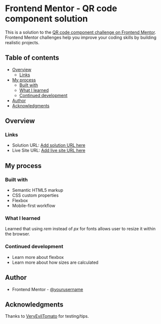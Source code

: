 # Frontend Mentor - QR code component solution

This is a solution to the [QR code component challenge on Frontend Mentor](https://www.frontendmentor.io/challenges/qr-code-component-iux_sIO_H). Frontend Mentor challenges help you improve your coding skills by building realistic projects. 

## Table of contents

- [Overview](#overview)
  - [Links](#links)
- [My process](#my-process)
  - [Built with](#built-with)
  - [What I learned](#what-i-learned)
  - [Continued development](#continued-development)
- [Author](#author)
- [Acknowledgments](#acknowledgments)

## Overview

### Links

- Solution URL: [Add solution URL here](https://github.com/achequisde/fe-qr-code-component)
- Live Site URL: [Add live site URL here](https://achequisde.github.io/fe-qr-code-component/)

## My process

### Built with

- Semantic HTML5 markup
- CSS custom properties
- Flexbox
- Mobile-first workflow

### What I learned

Learned that using *rem* instead of *px* for fonts allows user to resize it within the browser.

### Continued development

- Learn more about flexbox
- Learn more about how sizes are calculated

## Author

- Frontend Mentor - [@yourusername](https://www.frontendmentor.io/profile/achequisde)

## Acknowledgments

Thanks to [VeryEvilTomato](https://github.com/coding-tomato) for testing/tips.
